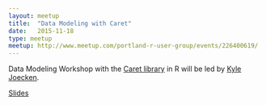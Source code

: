 ```yaml
---
layout: meetup
title:  "Data Modeling with Caret"
date:   2015-11-18
type: meetup
meetup: http://www.meetup.com/portland-r-user-group/events/226400619/
---
```


Data Modeling Workshop with the [Caret library](https://cran.rstudio.com/web/packages/caret/) in R will be led by [Kyle Joecken](https://www.linkedin.com/pub/kyle-joecken/65/343/3a4). 

[Slides](http://kielejocain.github.io/how-to-caret)
